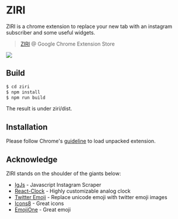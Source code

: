 # ZIRI

ZIRI is a chrome extension to replace your new tab with an instagram subscriber and some useful widgets.

> [ZIRI](https://chrome.google.com/webstore/detail/ziri/bbjigfdandgkicncfcidbgjfcjfldkbo?hl=zh-TW) @ Google Chrome Extension Store

![](https://i.imgur.com/kBdtw5b.png)

## Build

```sh
$ cd ziri
$ npm install
$ npm run build
```

The result is under ziri/dist.

## Installation

Please follow Chrome's [guideline](https://developer.chrome.com/extensions/getstarted) to load unpacked extension.

## Acknowledge

ZIRI stands on the shoulder of the giants below:

* [IgJs](https://github.com/NRandall/igjs) - Javascript Instagram Scraper
* [React-Clock](https://github.com/wojtekmaj/react-clock) - Highly customizable analog clock
* [Twitter Emoji](https://github.com/twitter/twemoji) - Replace unicode emoji with twitter emoji images
* [Icons8](https://icons8.com/) - Great icons
* [EmojiOne](https://www.emojione.com/) - Great emoji

